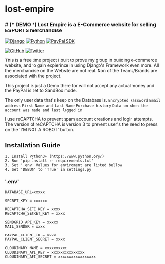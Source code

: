 # lost-empire
### # (* DEMO *) Lost Empire is a E-Commerce website for selling ESPORTS merchandise #

[![Django](https://img.shields.io/badge/Django%20version-3.1.5-blue)](https://www.djangoproject.com/download/)
[![Python](https://img.shields.io/badge/Python%20Version-3.9.1-blue)](https://www.python.org/)
[![PayPal SDK](https://img.shields.io/badge/PayPal%20SDK-Sandbox-orange)](https://developer.paypal.com/)

[![GitHub](https://img.shields.io/github/followers/LTSana?label=LT.Sana&style=social)]()
[![Twitter](https://img.shields.io/twitter/follow/LT_Sana?label=LT.Sana&style=social)]()

This is a free time project I built to prove my group in building e-commerce website, and to gain expierince in using Django's Framework even more.
All the merchandise on the Website are not real.
Non of the Teams/Brands are associated with the project.

This project is just a Demo there for will not accept any actual money and the PayPal is set to SandBox mode.

The only user data that's keep on the Database is.
`Encrypted Password`
`Email address`
`First Name and Last Name`
`Purchase history`
`Data on when the account was made and last logged in`

I use reCAPTCHA to prevent spam account creations and login attempts.
The version of reCAPTCHA is version 3 to prevent user's the need to press on the 'I'M NOT A ROBOT' button.

## Installation Guide
```TXT
1. Install Python3+ (https://www.python.org/)
2. Run 'pip install r- requirements.txt'
3. Set '.env' Values for enviroment are listed bellow
4. Set 'DEBUG' to 'True' in settings.py
```

### '.env'
```TXT
DATABASE_URL=xxxxx

SECRET_KEY = xxxxxx

RECAPTCHA_SITE_KEY = xxxx
RECAPTCHA_SECRET_KEY = xxxx

SENDGRID_API_KEY = xxxxx
MAIL_SENDER = xxxx

PAYPAL_CLIENT_ID = xxxx
PAYPAL_CLIENT_SECRET = xxxx

CLOUDINARY_NAME = xxxxxxxxxx
CLOUDINARY_API_KEY = xxxxxxxxxxxxxxx
CLOUDINARY_API_SECRET = xxxxxxxxxxxxxxxxx

```
